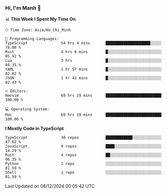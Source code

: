 ### Hi, I'm Manh 👋

<!--START_SECTION:waka-->
📊 **This Week I Spent My Time On** 

```text
🕑︎ Time Zone: Asia/Ho_Chi_Minh

💬 Programming Languages: 
TypeScript               54 hrs 4 mins       ████████████████████░░░░░   78.00 % 
Rust                     4 hrs 6 mins        █░░░░░░░░░░░░░░░░░░░░░░░░   05.92 % 
Lua                      3 hrs               █░░░░░░░░░░░░░░░░░░░░░░░░   04.35 % 
YAML                     1 hr 57 mins        █░░░░░░░░░░░░░░░░░░░░░░░░   02.82 % 
JSON                     1 hr 41 mins        █░░░░░░░░░░░░░░░░░░░░░░░░   02.43 % 

🔥 Editors: 
Neovim                   69 hrs 19 mins      █████████████████████████   100.00 % 

💻 Operating System: 
Mac                      69 hrs 19 mins      █████████████████████████   100.00 % 
```

**I Mostly Code in TypeScript** 

```text
TypeScript               30 repos            ████████████░░░░░░░░░░░░░   47.62 % 
JavaScript               9 repos             ████░░░░░░░░░░░░░░░░░░░░░   14.29 % 
Rust                     4 repos             ██░░░░░░░░░░░░░░░░░░░░░░░   06.35 % 
Python                   1 repo              ░░░░░░░░░░░░░░░░░░░░░░░░░   01.59 % 
Shell                    1 repo              ░░░░░░░░░░░░░░░░░░░░░░░░░   01.59 % 
```




 Last Updated on 08/12/2024 00:05:42 UTC
<!--END_SECTION:waka-->
